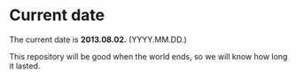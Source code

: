 # Current date

The current date is **2013.08.02.** (YYYY.MM.DD.)

This repository will be good when the world ends, so we will know how long it lasted.